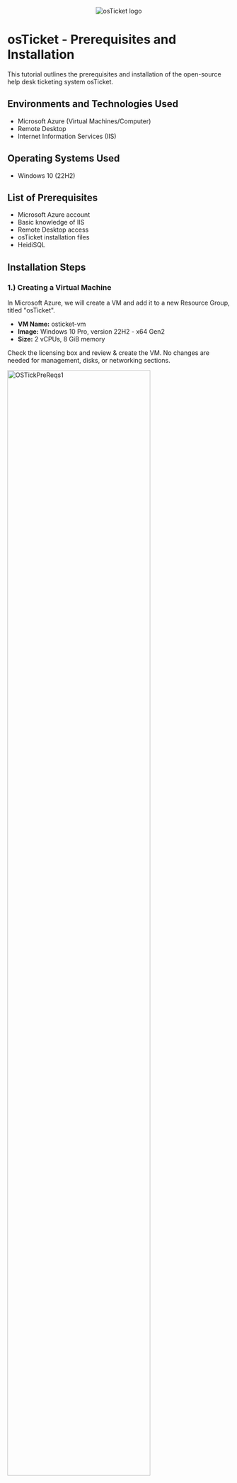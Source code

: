 <p align="center">
<img src="https://i.imgur.com/Clzj7Xs.png" alt="osTicket logo"/>
</p>

<h1>osTicket - Prerequisites and Installation</h1>
This tutorial outlines the prerequisites and installation of the open-source help desk ticketing system osTicket.<br />

<h2>Environments and Technologies Used</h2>

- Microsoft Azure (Virtual Machines/Computer)
- Remote Desktop
- Internet Information Services (IIS)

<h2>Operating Systems Used</h2>

- Windows 10 (22H2)

<h2>List of Prerequisites</h2>

- Microsoft Azure account
- Basic knowledge of IIS
- Remote Desktop access
- osTicket installation files
- HeidiSQL

<h2>Installation Steps</h2>

<h3>1.) Creating a Virtual Machine</h3>

In Microsoft Azure, we will create a VM and add it to a new Resource Group, titled "osTicket". 

- **VM Name:** osticket-vm  
- **Image:** Windows 10 Pro, version 22H2 - x64 Gen2  
- **Size:** 2 vCPUs, 8 GiB memory  

Check the licensing box and review & create the VM. No changes are needed for management, disks, or networking sections.

<p>
<img width="80%" height="80%" alt="OSTickPreReqs1" src="https://github.com/user-attachments/assets/38e76e53-76a4-400d-bf44-2f301a88207b"/>
</p>

<p>
<img width="80%" height="80%" alt="OSTickPreReqs2" src="https://github.com/user-attachments/assets/3dc89d23-3d1a-43d3-b8fe-0c345b063252"/>
</p>


<h3>2.) Accessing the Virtual Machine</h3>

- Log into the VM using **Remote Desktop** with the credentials created during the VM setup.

<p>
<img width="80%" height="80%" alt="OSTickPreReqs3" src="https://github.com/user-attachments/assets/30e2682f-a6fa-4fbe-8357-8db7c9f237c0"/>
</p>

<h3>3.) Download and Prepare Installation Files</h3>

- Within the VM, download the `osTicket-Installation-Files.zip` and unzip it to your desktop. The folder should be named `osTicket-Installation-Files`.

<p>
<img width="80%" height="80%" alt="OSTickPreReqs4" src="https://github.com/user-attachments/assets/dd62ab04-98a4-4a01-ae11-d9432440844b"/>
</p>


<h3>4.) Install IIS and Enable Required Features</h3>

- Open **Control Panel** -> **Programs** -> **Turn Windows features on or off**.
- Install/enable **IIS** with the following features:
  - **World Wide Web Services** -> **Application Development Features** -> [X] CGI

<p>
<img width="80%" height="80%" alt="OSTickPreReqs5" src="https://github.com/user-attachments/assets/b1fdb74c-eebb-4e99-88a0-68cd09951e6b"/>
</p>


<h3>5.) Install Required Components</h3>

- From the `osTicket-Installation-Files` folder:
  - Install **PHP Manager for IIS**: `PHPManagerForIIS_V1.5.0.msi`.
  - Install **Rewrite Module**: `rewrite_amd64_en-US.msi`.
 
<p>
<img width="1746" height="778" alt="OSTickPreReqs6" src="https://github.com/user-attachments/assets/df14c45f-1f5a-4217-a8ef-26120982bd70" />

</p>


<h3>6.) Setup PHP</h3>

- Create the directory `C:\PHP`.
- Unzip `PHP 7.3.8` (`php-7.3.8-nts-Win32-VC15-x86.zip`) into the `C:\PHP` folder.
- Install `VC_redist.x86.exe`.

<p>
<img width="80%" height="80%" alt="OSTickPreReqs7" src="https://github.com/user-attachments/assets/42fc1d50-4b80-4b1c-adc6-05ae53b3a7c4" />

</p>

<p>
<img width="80%" height="80%" alt="OSTickPreReqs8" src="https://github.com/user-attachments/assets/9541bbdb-6105-4f54-bafd-ee3f603f1a63" />

</p>


<h3>7.) Install MySQL</h3>

- From the `osTicket-Installation-Files` folder, install MySQL 5.5.62 (`mysql-5.5.62-win32.msi`).
  - Select **Typical Setup**.
  - Launch the Configuration Wizard:
    - **Standard Configuration**
    - Input a username and password, don't forget this!

<p>
<img width="80%" height="80%" alt="OSTickPreReqs9" src="https://github.com/user-attachments/assets/80ab8964-004d-4e33-9c0e-50d9146e322f" />
</p>


<h3>8.) Configure IIS</h3>

- Open IIS as an administrator.
- Register PHP:
  - Go to **PHP Manager** -> Register PHP path -> `C:\PHP\php-cgi.exe`.
- Reload IIS (Stop and Start the server).

<p>
<img width="50%" height="50%" alt="OSTickPreReqs10" src="https://github.com/user-attachments/assets/bd8b347c-938c-4767-9604-f17aab523645" />
</p>

<p>
<img width="80%" height="80%" alt="OSTickPreReqs11" src="https://github.com/user-attachments/assets/4bda460c-0425-4da9-98a8-37dade11bf89" />
</p>

<p>
<img width="80%" height="80%" alt="OSTickPreReqs12" src="https://github.com/user-attachments/assets/cdd76cf4-2fec-40cc-b051-076d3794eefd" />
</p>


<h3>9.) Install osTicket</h3>

- From the `osTicket-Installation-Files` folder:
  - Unzip `osTicket-v1.15.8.zip`.
  - Copy the `upload` folder into `C:\inetpub\wwwroot`.
  - Rename the `upload` folder to `osTicket`.
- Reload IIS (Stop and Start the server).

<p>
<img width="80%" height="80%" alt="OSTickPreReqs13" src="https://github.com/user-attachments/assets/3a44acd8-9d34-4a74-9750-9295116ec033" />

</p>

<p>
<img width="80%" height="80%" alt="OSTickPreReqs14" src="https://github.com/user-attachments/assets/1030ff83-a096-4d4c-8b43-e915dae09418" />

</p>


<h3>10.) Configure osTicket</h3>

- Open IIS:
  - Navigate to **Sites** -> **Default** -> **osTicket**.
  - On the right, click **Browse *:80**.

<p>
<img width="80%" height="80%" alt="OSTickPreReqs16" src="https://github.com/user-attachments/assets/ede90798-c577-42e4-a915-808872a570a0"/>
</p>

<p>
<img width="80%" height="80%" alt="OSTickPreReqs17" src="https://github.com/user-attachments/assets/d36e2e7a-9350-43f4-a2a6-d440435c8f5f" />

</p>

- Note extensions that are not enabled. Go back to IIS:
  - Navigate to **Sites** -> **Default** -> **osTicket**.
  - Double-click **PHP Manager** -> Click **Enable or disable an extension**.
  - Enable the following extensions:
    - `php_imap.dll`
    - `php_intl.dll`
    - `php_opcache.dll`

<p>
<img width="80%" height="80%" alt="OSTickPreReqs18" src="https://github.com/user-attachments/assets/7282e3e0-8902-49ef-9101-ea8695af067d" />
</p>

<p>
<img width="80%" height="80%" alt="OSTickPreReqs19" src="https://github.com/user-attachments/assets/6729ab05-faab-4458-aee0-fd9f9c4faae3" />
</p>


<h3>11.) Update Configuration Files</h3>

- Rename `ost-config.php`:
  - From: `C:\inetpub\wwwroot\osTicket\include\ost-sampleconfig.php`
  - To: `C:\inetpub\wwwroot\osTicket\include\ost-config.php`.
- Assign Permissions:
  - Disable inheritance -> Remove all permissions.
  - Add new permissions -> **Everyone** -> **Full control**.

<p>
<img width="80%" height="80%" alt="OSTickPreReqs20" src="https://github.com/user-attachments/assets/4ff2fed2-cf57-4fc6-96ce-3fa3893fd988" />
</p>

<p>
<img width="80%" height="80%" alt="OSTickPreReqs21" src="https://github.com/user-attachments/assets/ab522f27-c34b-46c6-8516-2b0981b1cce6" />
</p>

<p>
<img width="80%" height="80%" alt="OSTickPreReqs22" src="https://github.com/user-attachments/assets/dd50087e-77ce-4375-9673-39ef8b2e4eb0" />
</p>

<h3>12.) Complete osTicket Setup</h3>

- In the browser, continue the osTicket setup:
  - Set **Helpdesk Name**. In this case, I used William, my middle name.
  - Set **Default email** (receives emails from customers).

<p>
<img width="80%" height="80%" alt="OSTickPreReqs23" src="https://github.com/user-attachments/assets/bc8c3ac4-ff39-4935-b740-a6371a263bc5" />

</p>


<h3>13.) Install HeidiSQL and Configure Database</h3>

- From the `osTicket-Installation-Files` folder, install **HeidiSQL**.
- Open HeidiSQL:
  - Create a new session: **Username:** root / **Password:** root.
  - Connect to the session.
  - Create a database named `osTicket`.

<p>
<img width="80%" height="80%" alt="OSTickPreReqs24" src="https://github.com/user-attachments/assets/b84f4463-717f-47fc-a5e5-747227e36063" />
</p>

<p>
<img width="80%" height="80%" alt="OSTickPreReqs25" src="https://github.com/user-attachments/assets/e6e63460-04ce-4ae3-901d-4799c20eadcc" />

</p>


<h3>14.) Finalize osTicket Installation</h3>

- In the browser, complete the setup:
  - **MySQL Database:** osTicket  
  - **MySQL Username:** root  
  - **MySQL Password:** root  
- Click **Install Now!**

<p>
<img width="80%" height="80%" alt="OSTickPreReqs26" src="https://github.com/user-attachments/assets/668f09ad-d6c7-45ce-99c4-c6ec3b92406c" />

</p>


<h3>15.) Verify Installation</h3>

- Access your help desk login page: `http://localhost/osTicket/scp/login.php`.

<p>
<img width="80%" height="80%" alt="OSTickPreReqs27" src="https://github.com/user-attachments/assets/24340609-0583-4c9d-a167-fbd6392cbe14" />

</p>

<h2>Conclusion</h2>

Congratulations! You have successfully installed and configured osTicket on your virtual machine. Your help desk system is now ready to use!
</p>
